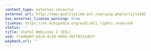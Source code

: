 ```yaml
---
content_type: external-resource
external_url: http://www.qualitytime-esl.com/spip.php?article102
has_external_license_warning: true
license: https://en.wikipedia.org/wiki/All_rights_reserved
status: ''
title: Useful Websites 2 (ESL)
uid: 7ced8a07-01c9-4c5d-9050-26f7823cd677
wayback_url: ''
---
```

